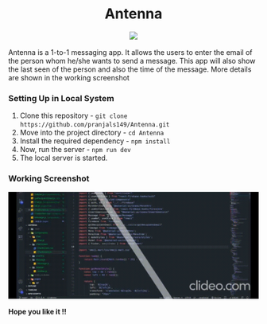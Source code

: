 <h1 align='center'>Antenna</h1>

<p align='center'><img src='https://cdn.pixabay.com/photo/2016/04/25/07/15/man-1351317_960_720.png' /></p>

<p>Antenna is a 1-to-1 messaging app. It allows the users to enter the email of the person whom he/she wants to send a message. This app will also show the last seen of the person and also the time of the message. More details are shown in the working screenshot</p>

### Setting Up in Local System
1. Clone this repository - ```git clone https://github.com/pranjals149/Antenna.git```
2. Move into the project directory - ```cd Antenna```
3. Install the required dependency - ```npm install```
4. Now, run the server - ```npm run dev```
5. The local server is started.

### Working Screenshot
<img src='Antenna.gif' />

**Hope you like it !!**